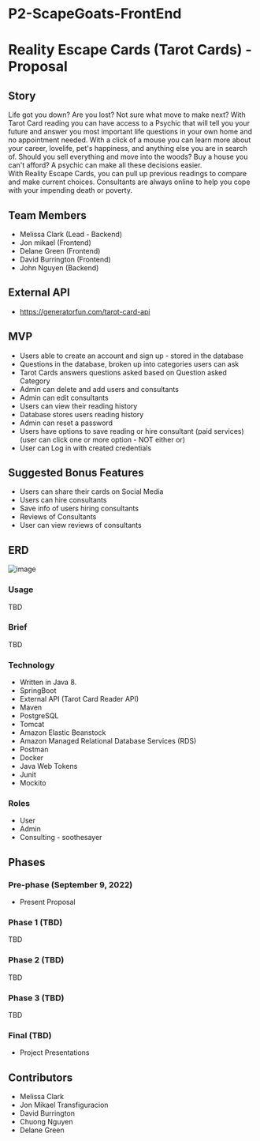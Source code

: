 # P2-ScapeGoats-FrontEnd

# Reality Escape Cards (Tarot Cards) - Proposal

## Story

Life got you down?  Are you lost?  Not sure what move to make next?  With Tarot Card reading you can have access to a Psychic that will tell you your future and answer you most important life questions in your own home and no appointment needed.  With a click of a mouse you can learn more about your career, lovelife, pet's happiness, and anything else you are in search of.  Should you sell everything and move into the woods?  Buy a house you can't afford?  A psychic can make all these decisions easier.  
With Reality Escape Cards, you can pull up previous readings to compare and make current choices.  Consultants are always online to help you cope with your impending death or poverty.

## Team Members

* Melissa Clark (Lead - Backend)
* Jon mikael (Frontend)
* Delane Green (Frontend)
* David Burrington (Frontend)
* John Nguyen (Backend)

## External API

* https://generatorfun.com/tarot-card-api

## MVP

* Users able to create an account and sign up - stored in the database
* Questions in the database, broken up into categories users can ask 
* Tarot Cards answers questions asked based on Question asked Category
* Admin can delete and add users and consultants
* Admin can edit consultants
* Users can view their reading history
* Database stores users reading history
* Admin can reset a password
* Users have options to save reading or hire consultant (paid services) (user can click one or more option - NOT either or)
* User can Log in with created credentials

## Suggested Bonus Features

* Users can share their cards on Social Media
* Users can hire consultants
* Save info of users hiring consultants
* Reviews of Consultants
* User can view reviews of consultants

## ERD

![image](https://user-images.githubusercontent.com/37430000/189427203-20bd707c-d1ee-4160-ae58-bd3f4f0d7661.png)


### Usage

TBD


### Brief

TBD

### Technology

* Written in Java 8.
* SpringBoot
* External API (Tarot Card Reader API)
* Maven
* PostgreSQL
* Tomcat
* Amazon Elastic Beanstock
* Amazon Managed Relational Database Services (RDS)
* Postman
* Docker
* Java Web Tokens
* Junit
* Mockito

### Roles

* User
* Admin
* Consulting - soothesayer

## Phases

### Pre-phase (September 9, 2022)

* Present Proposal

### Phase 1 (TBD)

TBD

### Phase 2 (TBD)

TBD

### Phase 3 (TBD)

TBD

### Final (TBD)

* Project Presentations

## Contributors

* Melissa Clark
* Jon Mikael Transfiguracion
* David Burrington
* Chuong Nguyen
* Delane Green
